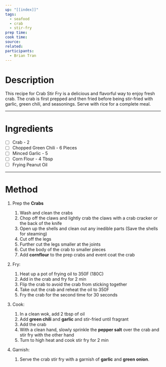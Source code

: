 ```yaml
---
up: "[[index]]"
tags:
  - seafood
  - crab
  - stir-fry
prep time: 
cook time: 
source: 
related: 
participants:
  - Brian Tran
---
```

# Description
This recipe for Crab Stir Fry is a delicious and flavorful way to enjoy fresh crab. The crab is first prepped and then fried before being stir-fried with garlic, green chili, and seasonings. Serve with rice for a complete meal.

---

# Ingredients
- [ ] Crab - 2
- [ ] Chopped Green Chili - 6 Pieces 
- [ ] Minced Garlic - 5 
- [ ] Corn Flour - 4 Tbsp 
- [ ] Frying Peanut Oil 

---

# Method
<!-- In this section, any time you reference an ingredient (onions, chicken, cheese, garlic, etc.) be sure to bold it. For example 'Add the garlic' becomes 'Add the **garlic**'. Don't forget about things like **salt** **pepper** and **seasonings** which may not have been listed in the ingredients --> 
1. Prep the **Crabs**
    1. Wash and clean the crabs
    2. Chop off the claws and lightly crab the claws with a crab cracker or the back of the knife
    3. Open up the shells and clean out any inedible parts (Save the shells for steaming)
    4. Cut off the legs
    5. Further cut the legs smaller at the joints
    6. Cut the body of the crab to smaller pieces
    7. Add **cornflour** to the prep crabs and event coat the crab

2. Fry: 
    1. Heat up a pot of frying oil to 350F (180C)
    2. Add in the crab and fry for 2 min
    3. Flip the crab to avoid the crab from sticking together
    4. Take out the crab and reheat the oil to 350F
    5. Fry the crab for the second time for 30 seconds

3. Cook:
    1. In a clean wok, add 2 tbsp of oil
    2. Add **green chili** and **garlic** and stir-fried until fragrant
    3. Add the crab 
    4. With a clean hand, slowly sprinkle the **pepper salt** over the crab and stir fry with the other hand
    5. Turn to high heat and cook stir fry for 2 min

4. Garnish:
    1. Serve the crab stir fry with a garnish of **garlic** and **green onion**.